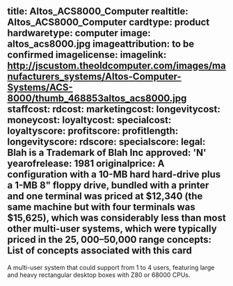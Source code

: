 title: Altos_ACS8000_Computer
realtitle: Altos_ACS8000_Computer
cardtype: product
hardwaretype: computer
image: altos_acs8000.jpg
imageattribution: to be confirmed
imagelicense:
imagelink: http://jscustom.theoldcomputer.com/images/manufacturers_systems/Altos-Computer-Systems/ACS-8000/thumb_468853altos_acs8000.jpg
staffcost: 
rdcost: 
marketingcost: 
longevitycost:
moneycost:
loyaltycost:
specialcost:
loyaltyscore: 
profitscore: 
profitlength: 
longevityscore: 
rdscore:
specialscore:
legal: Blah is a Trademark of Blah Inc
approved: 'N'
yearofrelease: 1981
originalprice: A configuration with a 10-MB hard hard-drive plus a 1-MB 8" floppy drive, bundled with a printer and one terminal was priced at $12,340 (the same machine but with four terminals was $15,625), which was considerably less than most other multi-user systems, which were typically priced in the $25,000–$50,000 range
concepts: List of concepts associated with this card
---
A multi-user system that  could support from 1 to 4 users, featuring large and heavy rectangular desktop boxes with Z80 or 68000 CPUs. 
